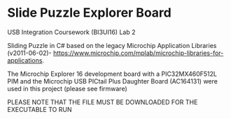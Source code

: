 # Slide Puzzle Explorer Board
USB Integration Coursework (BI3UI16) Lab 2

Sliding Puzzle in C# based on the legacy Microchip Application Libraries (v2011-06-02)- https://www.microchip.com/mplab/microchip-libraries-for-applications.

The Microchip Explorer 16 development board with a PIC32MX460F512L PIM and the Microchip USB PICtail Plus Daughter Board (AC164131) were used in this project (please see firmware)

PLEASE NOTE THAT THE FILE MUST BE DOWNLOADED FOR THE EXECUTABLE TO RUN
